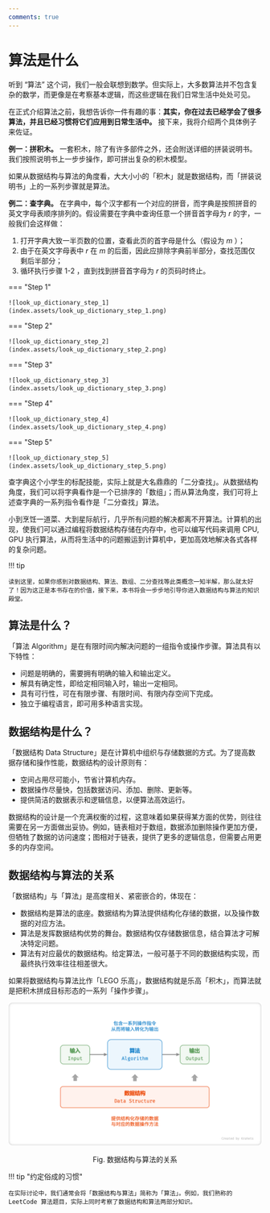 ```yaml
---
comments: true
---
```


# 算法是什么

听到 “算法” 这个词，我们一般会联想到数学。但实际上，大多数算法并不包含复杂的数学，而更像是在考察基本逻辑，而这些逻辑在我们日常生活中处处可见。

在正式介绍算法之前，我想告诉你一件有趣的事：**其实，你在过去已经学会了很多算法，并且已经习惯将它们应用到日常生活中。** 接下来，我将介绍两个具体例子来佐证。

**例一：拼积木。** 一套积木，除了有许多部件之外，还会附送详细的拼装说明书。我们按照说明书上一步步操作，即可拼出复杂的积木模型。

如果从数据结构与算法的角度看，大大小小的「积木」就是数据结构，而「拼装说明书」上的一系列步骤就是算法。

**例二：查字典。** 在字典中，每个汉字都有一个对应的拼音，而字典是按照拼音的英文字母表顺序排列的。假设需要在字典中查询任意一个拼音首字母为 $r$ 的字，一般我们会这样做：

1. 打开字典大致一半页数的位置，查看此页的首字母是什么（假设为 $m$ ）；
2. 由于在英文字母表中 $r$ 在 $m$ 的后面，因此应排除字典前半部分，查找范围仅剩后半部分；
3. 循环执行步骤 1-2 ，直到找到拼音首字母为 $r$ 的页码时终止。

=== "Step 1"

    ![look_up_dictionary_step_1](index.assets/look_up_dictionary_step_1.png)

=== "Step 2"

    ![look_up_dictionary_step_2](index.assets/look_up_dictionary_step_2.png)

=== "Step 3"

    ![look_up_dictionary_step_3](index.assets/look_up_dictionary_step_3.png)

=== "Step 4"

    ![look_up_dictionary_step_4](index.assets/look_up_dictionary_step_4.png)

=== "Step 5"

    ![look_up_dictionary_step_5](index.assets/look_up_dictionary_step_5.png)

查字典这个小学生的标配技能，实际上就是大名鼎鼎的「二分查找」。从数据结构角度，我们可以将字典看作是一个已排序的「数组」；而从算法角度，我们可将上述查字典的一系列指令看作是「二分查找」算法。

小到烹饪一道菜、大到星际航行，几乎所有问题的解决都离不开算法。计算机的出现，使我们可以通过编程将数据结构存储在内存中，也可以编写代码来调用 CPU, GPU 执行算法，从而将生活中的问题搬运到计算机中，更加高效地解决各式各样的复杂问题。

!!! tip

    读到这里，如果你感到对数据结构、算法、数组、二分查找等此类概念一知半解，那么就太好了！因为这正是本书存在的价值，接下来，本书将会一步步地引导你进入数据结构与算法的知识殿堂。

## 算法是什么？

「算法 Algorithm」是在有限时间内解决问题的一组指令或操作步骤。算法具有以下特性：

- 问题是明确的，需要拥有明确的输入和输出定义。
- 解具有确定性，即给定相同输入时，输出一定相同。
- 具有可行性，可在有限步骤、有限时间、有限内存空间下完成。
- 独立于编程语言，即可用多种语言实现。

## 数据结构是什么？

「数据结构 Data Structure」是在计算机中组织与存储数据的方式。为了提高数据存储和操作性能，数据结构的设计原则有：

- 空间占用尽可能小，节省计算机内存。
- 数据操作尽量快，包括数据访问、添加、删除、更新等。
- 提供简洁的数据表示和逻辑信息，以便算法高效运行。

数据结构的设计是一个充满权衡的过程，这意味着如果获得某方面的优势，则往往需要在另一方面做出妥协。例如，链表相对于数组，数据添加删除操作更加方便，但牺牲了数据的访问速度；图相对于链表，提供了更多的逻辑信息，但需要占用更多的内存空间。

## 数据结构与算法的关系

「数据结构」与「算法」是高度相关、紧密嵌合的，体现在：

- 数据结构是算法的底座。数据结构为算法提供结构化存储的数据，以及操作数据的对应方法。
- 算法是发挥数据结构优势的舞台。数据结构仅存储数据信息，结合算法才可解决特定问题。
- 算法有对应最优的数据结构。给定算法，一般可基于不同的数据结构实现，而最终执行效率往往相差很大。

如果将数据结构与算法比作「LEGO 乐高」，数据结构就是乐高「积木」，而算法就是把积木拼成目标形态的一系列「操作步骤」。

![relationship_between_data_structure_and_algorithm](index.assets/relationship_between_data_structure_and_algorithm.png)

<p style="text-align:center"> Fig. 数据结构与算法的关系 </p>

!!! tip "约定俗成的习惯"

    在实际讨论中，我们通常会将「数据结构与算法」简称为「算法」。例如，我们熟称的 LeetCode 算法题目，实际上同时考察了数据结构和算法两部分知识。
